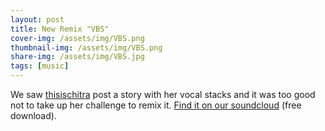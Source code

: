 ```yaml
---
layout: post
title: New Remix "VBS"
cover-img: /assets/img/VBS.png
thumbnail-img: /assets/img/VBS.png
share-img: /assets/img/VBS.jpg
tags: [music]
---
```


We saw [thisischitra](https://www.instagram.com/thisischitra) post a story with her vocal stacks and it was too good not to take up her challenge to remix it. [Find it on our soundcloud](https://soundcloud.com/doseamigos/vbs) (free download).
